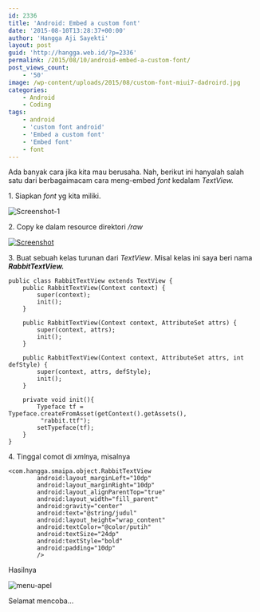 ```yaml
---
id: 2336
title: 'Android: Embed a custom font'
date: '2015-08-10T13:28:37+00:00'
author: 'Hangga Aji Sayekti'
layout: post
guid: 'http://hangga.web.id/?p=2336'
permalink: /2015/08/10/android-embed-a-custom-font/
post_views_count:
    - '50'
image: /wp-content/uploads/2015/08/custom-font-miui7-dadroird.jpg
categories:
    - Android
    - Coding
tags:
    - android
    - 'custom font android'
    - 'Embed a custom font'
    - 'Embed font'
    - font
---
```


Ada banyak cara jika kita mau berusaha. Nah, berikut ini hanyalah salah satu dari berbagaimacam cara meng-embed *font* kedalam *TextView.*

1\. Siapkan *font* yg kita miliki.

![Screenshot-1](http://hangga.web.id/wp-content/uploads/2015/08/Screenshot-1.png)

2\. Copy ke dalam resource direktori */raw*

[![Screenshot](http://hangga.web.id/wp-content/uploads/2015/08/Screenshot-150x150.png)](http://hangga.web.id/wp-content/uploads/2015/08/Screenshot.png)

3\. Buat sebuah kelas turunan dari *TextView*. Misal kelas ini saya beri nama ***RabbitTextView.***

```
public class RabbitTextView extends TextView {
    public RabbitTextView(Context context) {
        super(context);
        init();
    }

    public RabbitTextView(Context context, AttributeSet attrs) {
        super(context, attrs);
        init();
    }

    public RabbitTextView(Context context, AttributeSet attrs, int defStyle) {
        super(context, attrs, defStyle);
        init();
    }

    private void init(){
        Typeface tf = Typeface.createFromAsset(getContext().getAssets(),
         "rabbit.ttf");
        setTypeface(tf);
    }
}
```

4\. Tinggal comot di *xml*nya, misalnya

```
<com.hangga.smaipa.object.RabbitTextView
        android:layout_marginLeft="10dp"
        android:layout_marginRight="10dp"
        android:layout_alignParentTop="true"
        android:layout_width="fill_parent"
        android:gravity="center"
        android:text="@string/judul"
        android:layout_height="wrap_content"
        android:textColor="@color/putih"
        android:textSize="24dp"
        android:textStyle="bold"
        android:padding="10dp"
        />
```

Hasilnya

![menu-apel](http://hangga.web.id/wp-content/uploads/2015/08/menu-apel.png)

Selamat mencoba…
